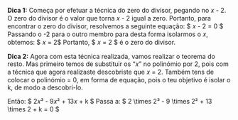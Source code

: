 **Dica 1:**
Começa por efetuar a técnica do zero do divisor, pegando no 𝑥 - 2. O zero do divisor é o valor que torna 𝑥 - 2 igual a zero. Portanto, para encontrar o zero do divisor, resolvemos a seguinte equação:
$ 𝑥 - 2 = 0 $
Passando o -2 para o outro membro para desta forma isolarmos o 𝑥, obtemos:
$ 𝑥 = 2$ 
Portanto, $ 𝑥 = 2 $ é o zero do divisor.

**Dica 2:**
Agora com esta técnica realizada, vamos realizar o teorema do resto. Mas primeiro temos de substituir os “𝑥” no polinómio por 2, pois com a técnica que agora realizaste descobriste que 𝑥 = 2. Também tens de colocar o polinómio = 0, em forma de equação, pois o teu objetivo é isolar o k, de modo a descobri-lo.

Então:
$ 2𝑥³ - 9𝑥² + 13𝑥 + k $
Passa a:
$ 2 \times 2³ - 9 \times 2² + 13 \times 2 + k = 0 $
